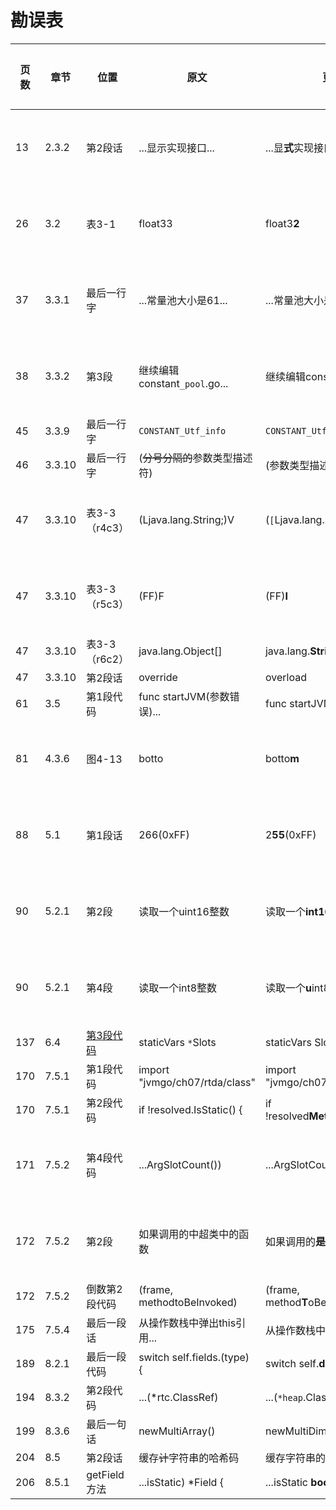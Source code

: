 # 勘误表

页数  | 章节   | 位置         | 原文                          | 更正                                | 读者                          | 更正版次
----- | ------ | ------------ | ----------------------------- | ----------------------------------- | ----------------------------- | ---------
 13   | 2.3.2  | 第2段话      | ...显示实现接口...            | ...显**式**实现接口...              | ![先飞][先飞]                 | 第3次印刷
 26   | 3.2    | 表3-1        | float33                       | float3**2**                         | ![一切都将尘封][一切都将尘封] | 第3次印刷
 37   | 3.3.1  | 最后一行字   | ...常量池大小是61...          | ...常量池大小是6**4**...            | ![JingkaiTang][JingkaiTang]   | 第3次印刷
 38   | 3.3.2  | 第3段        | 继续编辑constant`_pool`.go... | 继续编辑constant`_info`.go...       | ![啊乐][啊乐]                 | 第2次印刷
 45   | 3.3.9  | 最后一行字   | `CONSTANT_Utf_info`           | `CONSTANT_Utf8_info`                | ![乌鸦的吉他][乌鸦的吉他]     | 
 46   | 3.3.10 | 最后一行字   | (~~分号分隔的~~参数类型描述符)    | (参数类型描述符列表)                  | ![SevenKites][SevenKites]    | 
 47   | 3.3.10 | 表3-3（r4c3）| (Ljava.lang.String;)V         | (`[`Ljava.lang.String;)V          | ![啊乐][啊乐]                 | 第2次印刷
 47   | 3.3.10 | 表3-3（r5c3）| (FF)F                         | (FF)**I**                           | ![啊乐][啊乐]                 | 第2次印刷
 47   | 3.3.10 | 表3-3（r6c2）| java.lang.Object[]            | java.lang.**String**[]              | ![乌鸦的吉他][乌鸦的吉他]     | 
 47   | 3.3.10 | 第2段话      | override                      | overload                            | ![Nancy945][Nancy945]         | 
 61   | 3.5    | 第1段代码    | func startJVM(参数错误)...    | func startJVM(`cmd *Cmd`)...        | ![Jing0][Jing0]               | 
 81   | 4.3.6  | 图4-13       | botto                         | botto**m**                          | ![zxh][zxh]                   | 第2次印刷
 88   | 5.1    | 第1段话      | 266(0xFF)                     | 2**55**(0xFF)                       | ![charles0lee][charles0lee]   | 第3次印刷
 90   | 5.2.1  | 第2段        | 读取一个uint16整数            | 读取一个**int16**整数               | ![iHge2k][iHge2k]             | 第3次印刷
 90   | 5.2.1  | 第4段        | 读取一个int8整数              | 读取一个**u**int8整数               | ![iHge2k][iHge2k]             | 第3次印刷
137   | 6.4    | [第3段代码][p137]| staticVars `*`Slots       | staticVars Slots                 | ![Powerful24HS][Powerful24HS]    |
170   | 7.5.1  | 第1段代码    | import "jvmgo/ch07/rtda/class"| import "jvmgo/ch07/rtda/**heap**"   | ![Nancy945][Nancy945]         | 
170   | 7.5.1  | 第2段代码    | if !resolved.IsStatic() {     | if !resolved**Method**.IsStatic() { | ![乌鸦的吉他][乌鸦的吉他]     |
171   | 7.5.2  | 第4段代码    | ...ArgSlotCount())            | ...ArgSlotCount()` - 1`)            | ![Beyond][Beyond]             | 第3次印刷
172   | 7.5.2  | 第2段        | 如果调用的中超类中的函数      | 如果调用的**是**超类中的函数        | ![zxh][zxh]                   | 第3次印刷
172   | 7.5.2  | 倒数第2段代码| (frame, methodtoBeInvoked)    | (frame, method**T**oBeInvoked)      | ![乌鸦的吉他][乌鸦的吉他]     | 
175   | 7.5.4  | 最后一段话   | 从操作数栈中弹出this引用...   | 从操作数栈中**取**出this引用...     | ![乌鸦的吉他][乌鸦的吉他]     | 
189   | 8.2.1  | 最后一段代码 | switch self.fields.(type) {   | switch self.**data**.(type) {       | ![JingkaiTang][JingkaiTang]   | 
194   | 8.3.2  | 第2段代码    | ...(*rtc.ClassRef)            | ...(`*heap`.ClassRef)               | ![CURAS][CURAS]               | 
199   | 8.3.6  | 最后一句话   | newMultiArray()               | newMultiDimensionalArray()          | ![CURAS][CURAS]               | 
204   | 8.5    | 第2段话      | 缓存~~计~~字符串的哈希码      | 缓存字符串的哈希码                  | ![乌鸦的吉他][乌鸦的吉他]     | 
206   | 8.5.1  | getField方法 | ...isStatic) *Field {         | ...isStatic **bool**) *Field {      | ![CURAS][CURAS]               | 


[Beyond]: https://github.com/zxh0/jvmgo-book/blob/master/v1/readers/Beyond.png?raw=true "Beyond"
[CURAS]: https://github.com/zxh0/jvmgo-book/blob/master/v1/readers/CURAS.png?raw=true "CURAS"
[charles0lee]: https://github.com/zxh0/jvmgo-book/blob/master/v1/readers/charles0lee.png?raw=true "charles0lee"
[iHge2k]: https://github.com/zxh0/jvmgo-book/blob/master/v1/readers/iHge2k.jpg?raw=true "iHge2k"
[Jing0]: https://github.com/zxh0/jvmgo-book/blob/master/v1/readers/Jing0.jpg?raw=true "Jing0"
[JingkaiTang]: https://github.com/zxh0/jvmgo-book/blob/master/v1/readers/JingkaiTang.png?raw=true "JingkaiTang"
[Nancy945]: https://github.com/zxh0/jvmgo-book/blob/master/v1/readers/Nancy945.jpg?raw=true "Nancy945"
[Powerful24HS]: https://github.com/zxh0/jvmgo-book/blob/master/v1/readers/Powerful24HS.png?raw=true "Powerful24HS"
[SevenKites]: https://github.com/zxh0/jvmgo-book/blob/master/v1/readers/SevenKites.png?raw=true "SevenKites"
[zxh]: https://github.com/zxh0/jvmgo-book/blob/master/v1/readers/zxh.jpg?raw=true "zxh"
[啊乐]: https://github.com/zxh0/jvmgo-book/blob/master/v1/readers/啊乐.png?raw=true "啊乐"
[乌鸦的吉他]: https://github.com/zxh0/jvmgo-book/blob/master/v1/readers/乌鸦的吉他.jpg?raw=true "乌鸦的吉他"
[先飞]: https://github.com/zxh0/jvmgo-book/blob/master/v1/readers/先飞.png?raw=true "先飞"
[一切都将尘封]: https://github.com/zxh0/jvmgo-book/blob/master/v1/readers/一切都将尘封.jpg?raw=true "一切都将尘封"
[p137]: https://github.com/zxh0/jvmgo-book/blob/master/v1/code/go/src/jvmgo/ch06/rtda/heap/class.go#L20
